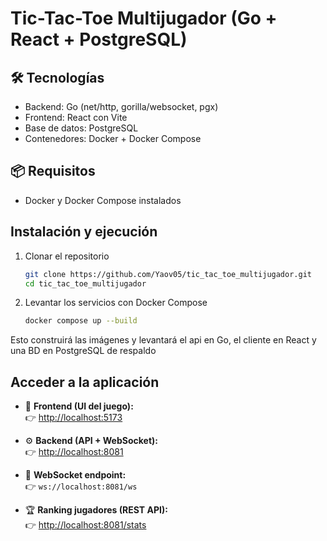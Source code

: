 # Tic-Tac-Toe Multijugador (Go + React + PostgreSQL)


## 🛠️ Tecnologías
- Backend: Go (net/http, gorilla/websocket, pgx)
- Frontend: React con Vite
- Base de datos: PostgreSQL
- Contenedores: Docker + Docker Compose


## 📦 Requisitos
- Docker y Docker Compose instalados


## Instalación y ejecución

1. Clonar el repositorio
   ```bash
   git clone https://github.com/Yaov05/tic_tac_toe_multijugador.git
   cd tic_tac_toe_multijugador

2. Levantar los servicios con Docker Compose
    ```bash
    docker compose up --build

Esto construirá las imágenes y levantará el api en Go, el cliente en React y una BD en PostgreSQL de respaldo

## Acceder a la aplicación

- 🎨 **Frontend (UI del juego):**  
  👉 [http://localhost:5173](http://localhost:5173)

- ⚙️ **Backend (API + WebSocket):**  
  👉 [http://localhost:8081](http://localhost:8081)

- 🔌 **WebSocket endpoint:**  
  👉 `ws://localhost:8081/ws`

- 🏆 **Ranking jugadores (REST API):**  
  👉 [http://localhost:8081/stats](http://localhost:8081/stats)
